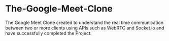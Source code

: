 # The-Google-Meet-Clone
The Google Meet Clone created to understand the real time communication between two or more clients using APIs such as WebRTC and Socket.io and have successfully completed the Project.
